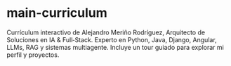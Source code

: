 # main-curriculum
Currículum interactivo de Alejandro Meriño Rodríguez, Arquitecto de Soluciones en IA &amp; Full‑Stack. Experto en Python, Java, Django, Angular, LLMs, RAG y sistemas multiagente. Incluye un tour guiado para explorar mi perfil y proyectos.

